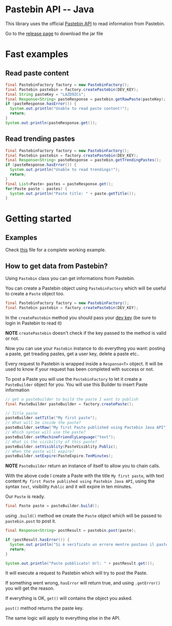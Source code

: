 Pastebin API -- Java
=================

This library uses the official [Pastebin API](http://pastebin.com/api) to read information from Pastebin.

Go to the [release page](https://github.com/marcoacierno/pastebin-java-api/releases/latest) to download the jar file

Fast examples
===

Read paste content
---

```java
final PastebinFactory factory = new PastebinFactory();
final Pastebin pastebin = factory.createPastebin(DEV_KEY);
final String pasteKey = "LAZD9ZCs";
final Response<String> pasteResponse = pastebin.getRawPaste(pasteKey);
if (pasteResponse.hasError()) {
  System.out.println("Unable to read paste content!");
  return;
}
System.out.println(pasteResponse.get());
```

Read trending pastes
---

```java
final PastebinFactory factory = new PastebinFactory();
final Pastebin pastebin = factory.createPastebin(DEV_KEY);
final Response<String> pasteResponse = pastebin.getTrendingPastes();
if (pasteResponse.hasError()) {
  System.out.println("Unable to read trendings!");
  return;
}
final List<Paste> pastes = pasteResponse.get();
for(Paste paste : pastes) {
  System.out.println("Paste title: " + paste.getTitle());
}
```

Getting started
==

Examples
--

Check [this](https://github.com/rrev/pastebin-java-api/blob/master/Pastebin-Java-Examples/src/com/besaba/revonline/pastebinexamples/Examples.java) 
file for a complete working example.

How to get data from Pastebin?
--

Using `Pastebin` class you can get informations from Pastebin. 

You can create a Pastebin object using `PastebinFactory` which will be useful to create a `Paste` object too.

```java
final PastebinFactory factory = new PastebinFactory();
final Pastebin pastebin = factory.createPastebin(DEV_KEY);
```

In the `createPastebin` method you should pass your [dev key](http://pastebin.com/api#1) (be sure to login in Pastebin to read it)

**NOTE** `createPastebin` doesn't check if the key passed to the method is valid or not.

Now you can use your `Pastebin` instance to do everythng you want: posting a paste, get treading pastes, get a user
key, delete a paste etc..

Every request to Pastebin is wrapped inside a `Response<T>` object. It will be used to know 
if your request has been completed with success or not.

To post a Paste you will use the `PastebinFactory` to let it create a `PasteBuilder` object for you.
You will use this Builder to insert Paste information

```java
// get a pastebuilder to build the paste I want to publish
final PasteBuilder pasteBuilder = factory.createPaste();

// Title paste
pasteBuilder.setTitle("My first paste");
// What will be inside the paste?
pasteBuilder.setRaw("My first Paste published using Pastebin Java API");
// Which syntax will use the paste?
pasteBuilder.setMachineFriendlyLanguage("text");
// What is the visibility of this paste?
pasteBuilder.setVisiblity(PasteVisiblity.Public);
// When the paste will expire?
pasteBuilder.setExpire(PasteExpire.TenMinutes);
```

**NOTE** `PasteBuilder` return an instance of itself to allow you to chain calls.

With the above code I create a Paste with the title `My first paste`, 
with text content `My first Paste published using Pastebin Java API`,
using the syntax `text`, visibility `Public` and it will expire in ten minutes.

Our `Paste` is ready. 

```java
final Paste paste = pasteBuilder.build();
```

using `.build()` method we create the `Paste` object which will be passed to `pastebin.post` to post it.

```java
final Response<String> postResult = pastebin.post(paste);

if (postResult.hasError()) {
  System.out.println("Si è verificato un errore mentre postavo il paste: " + postResult.getError());
  return;
}

System.out.println("Paste pubblicato! Url: " + postResult.get());
```

It will execute a request to Pastebin which will try to post the Paste.

If something went wrong, `hasError` will return true, and using `.getError()`  you will get the reason.

If everything is OK, `get()` will contains the object you asked.

`post()` method returns the paste key.

The same logic will apply to everything else in the API.
